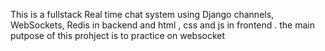 This is a fullstack Real time chat system using Django channels, WebSockets, Redis in backend and html , css and js in frontend . the main putpose of this prohject is to practice on websocket
